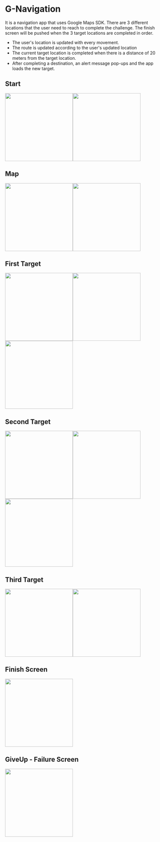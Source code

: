 # G-Navigation

It is a navigation app that uses Google Maps SDK. There are 3 different locations that the user need to reach to complete the challenge. The finish screen will be pushed when the 3 target locations are completed in order.

* The user's location is updated with every movement. 
* The route is updated according to the user's updated location
* The current target location is completed when there is a distance of 20 meters from the target location.
* After completing a destination, an alert message pop-ups and the app loads the new target.

##

## Start
<img src="https://github.com/MutluClkn/G-Navigation/blob/main/Documentation/Start.png " width="222"><img src="https://github.com/MutluClkn/G-Navigation/blob/main/Documentation/StartGoogleLicense.png " width="222">

## Map
<img src="https://github.com/MutluClkn/G-Navigation/blob/main/Documentation/MapGoogleLicense.png " width="222"><img src="https://github.com/MutluClkn/G-Navigation/blob/main/Documentation/goal1.png " width="222">

## First Target
<img src="https://github.com/MutluClkn/G-Navigation/blob/main/Documentation/goal1.png " width="222"><img src="https://github.com/MutluClkn/G-Navigation/blob/main/Documentation/goal1-1.png " width="222"><img src="https://github.com/MutluClkn/G-Navigation/blob/main/Documentation/goal1-2.png " width="222">

## Second Target
<img src="https://github.com/MutluClkn/G-Navigation/blob/main/Documentation/goal2.png " width="222"><img src="https://github.com/MutluClkn/G-Navigation/blob/main/Documentation/goal2-2.png " width="222"><img src="https://github.com/MutluClkn/G-Navigation/blob/main/Documentation/goal2-3.png " width="222">

## Third Target
<img src="https://github.com/MutluClkn/G-Navigation/blob/main/Documentation/goal3.png " width="222"><img src="https://github.com/MutluClkn/G-Navigation/blob/main/Documentation/goal3-2.png " width="222">

## Finish Screen
<img src="https://github.com/MutluClkn/G-Navigation/blob/main/Documentation/success.png " width="222">

## GiveUp - Failure Screen
<img src="https://github.com/MutluClkn/G-Navigation/blob/main/Documentation/GiveUp.png " width="222">
